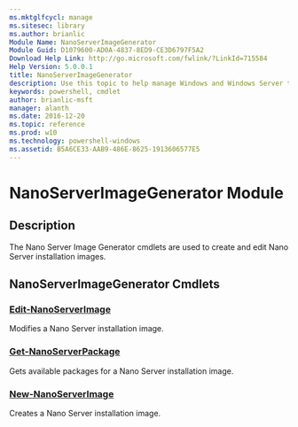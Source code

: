 ```yaml
---
ms.mktglfcycl: manage
ms.sitesec: library
ms.author: brianlic
Module Name: NanoServerImageGenerator
Module Guid: D1079600-AD0A-4837-8ED9-CE3D6797F5A2
Download Help Link: http://go.microsoft.com/fwlink/?LinkId=715584
Help Version: 5.0.0.1
title: NanoServerImageGenerator
description: Use this topic to help manage Windows and Windows Server technologies with Windows PowerShell.
keywords: powershell, cmdlet
author: brianlic-msft
manager: alanth
ms.date: 2016-12-20
ms.topic: reference
ms.prod: w10
ms.technology: powershell-windows
ms.assetid: B5A6CE33-AAB9-486E-8625-1913606577E5
---
```


# NanoServerImageGenerator Module
## Description
The Nano Server Image Generator cmdlets are used to create and edit Nano Server installation images.

## NanoServerImageGenerator Cmdlets
### [Edit-NanoServerImage](./Edit-NanoServerImage.md)
Modifies a Nano Server installation image.

### [Get-NanoServerPackage](./Get-NanoServerPackage.md)
Gets available packages for a Nano Server installation image.

### [New-NanoServerImage](./New-NanoServerImage.md)
Creates a Nano Server installation image.


